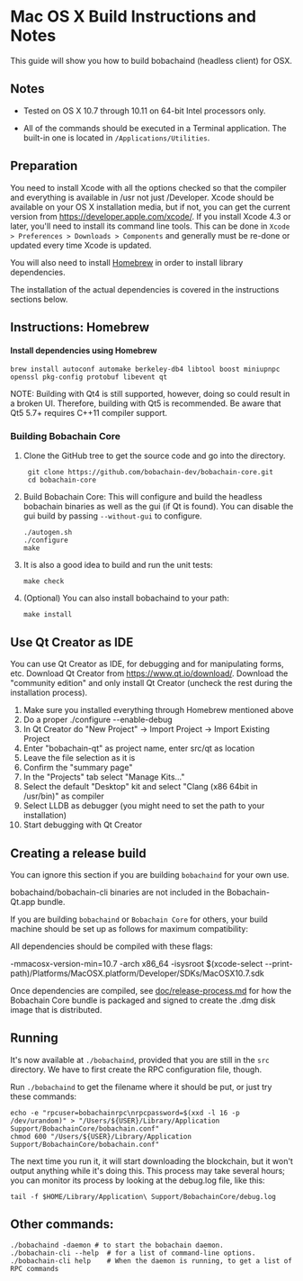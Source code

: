 Mac OS X Build Instructions and Notes
====================================
This guide will show you how to build bobachaind (headless client) for OSX.

Notes
-----

* Tested on OS X 10.7 through 10.11 on 64-bit Intel processors only.

* All of the commands should be executed in a Terminal application. The
built-in one is located in `/Applications/Utilities`.

Preparation
-----------

You need to install Xcode with all the options checked so that the compiler
and everything is available in /usr not just /Developer. Xcode should be
available on your OS X installation media, but if not, you can get the
current version from https://developer.apple.com/xcode/. If you install
Xcode 4.3 or later, you'll need to install its command line tools. This can
be done in `Xcode > Preferences > Downloads > Components` and generally must
be re-done or updated every time Xcode is updated.

You will also need to install [Homebrew](http://brew.sh) in order to install library
dependencies.

The installation of the actual dependencies is covered in the instructions
sections below.

Instructions: Homebrew
----------------------

#### Install dependencies using Homebrew

    brew install autoconf automake berkeley-db4 libtool boost miniupnpc openssl pkg-config protobuf libevent qt

NOTE: Building with Qt4 is still supported, however, doing so could result in a broken UI. Therefore, building with Qt5 is recommended. Be aware that Qt5 5.7+ requires C++11 compiler support.

### Building Bobachain Core

1. Clone the GitHub tree to get the source code and go into the directory.

        git clone https://github.com/bobachain-dev/bobachain-core.git
        cd bobachain-core

2.  Build Bobachain Core:
    This will configure and build the headless bobachain binaries as well as the gui (if Qt is found).
    You can disable the gui build by passing `--without-gui` to configure.

        ./autogen.sh
        ./configure
        make

3.  It is also a good idea to build and run the unit tests:

        make check

4.  (Optional) You can also install bobachaind to your path:

        make install

Use Qt Creator as IDE
------------------------
You can use Qt Creator as IDE, for debugging and for manipulating forms, etc.
Download Qt Creator from https://www.qt.io/download/. Download the "community edition" and only install Qt Creator (uncheck the rest during the installation process).

1. Make sure you installed everything through Homebrew mentioned above
2. Do a proper ./configure --enable-debug
3. In Qt Creator do "New Project" -> Import Project -> Import Existing Project
4. Enter "bobachain-qt" as project name, enter src/qt as location
5. Leave the file selection as it is
6. Confirm the "summary page"
7. In the "Projects" tab select "Manage Kits..."
8. Select the default "Desktop" kit and select "Clang (x86 64bit in /usr/bin)" as compiler
9. Select LLDB as debugger (you might need to set the path to your installation)
10. Start debugging with Qt Creator

Creating a release build
------------------------
You can ignore this section if you are building `bobachaind` for your own use.

bobachaind/bobachain-cli binaries are not included in the Bobachain-Qt.app bundle.

If you are building `bobachaind` or `Bobachain Core` for others, your build machine should be set up
as follows for maximum compatibility:

All dependencies should be compiled with these flags:

 -mmacosx-version-min=10.7
 -arch x86_64
 -isysroot $(xcode-select --print-path)/Platforms/MacOSX.platform/Developer/SDKs/MacOSX10.7.sdk

Once dependencies are compiled, see [doc/release-process.md](release-process.md) for how the Bobachain Core
bundle is packaged and signed to create the .dmg disk image that is distributed.

Running
-------

It's now available at `./bobachaind`, provided that you are still in the `src`
directory. We have to first create the RPC configuration file, though.

Run `./bobachaind` to get the filename where it should be put, or just try these
commands:

    echo -e "rpcuser=bobachainrpc\nrpcpassword=$(xxd -l 16 -p /dev/urandom)" > "/Users/${USER}/Library/Application Support/BobachainCore/bobachain.conf"
    chmod 600 "/Users/${USER}/Library/Application Support/BobachainCore/bobachain.conf"

The next time you run it, it will start downloading the blockchain, but it won't
output anything while it's doing this. This process may take several hours;
you can monitor its process by looking at the debug.log file, like this:

    tail -f $HOME/Library/Application\ Support/BobachainCore/debug.log

Other commands:
-------

    ./bobachaind -daemon # to start the bobachain daemon.
    ./bobachain-cli --help  # for a list of command-line options.
    ./bobachain-cli help    # When the daemon is running, to get a list of RPC commands
